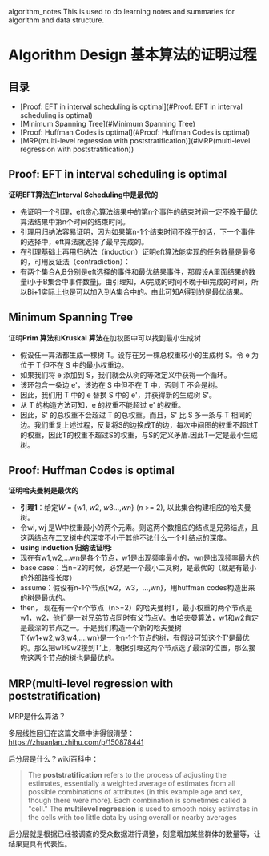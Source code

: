 algorithm_notes
This is used to do learning notes and summaries for algorithm and data structure.
# Algorithm Design 基本算法的证明过程
## 目录

- [Proof: EFT in interval scheduling is optimal](#Proof: EFT in interval scheduling is optimal)
- [Minimum Spanning Tree](#Minimum Spanning Tree)
- [Proof: Huffman Codes is optimal](#Proof: Huffman Codes is optimal)
- [MRP(multi-level regression with poststratification)](#MRP(multi-level regression with poststratification))

## Proof: EFT in interval scheduling is optimal

**证明EFT算法在Interval Scheduling中是最优的**

- 先证明一个引理，eft贪心算法结果中的第n个事件的结束时间一定不晚于最优算法结果中第n个时间的结束时间。
- 引理用归纳法容易证明，因为如果第n-1个结束时间不晚于的话，下一个事件的选择中，eft算法就选择了最早完成的。
- 在引理基础上再用归纳法（induction）证明eft算法能实现的任务数量是最多的，可用反证法（contradiction）：
- 有两个集合A,B分别是eft选择的事件和最优结果事件，那假设A里面结果的数量i小于B集合中事件数量j。由引理知，Ai完成的时间不晚于Bi完成的时间，所以Bi+1实际上也是可以加入到A集合中的。由此可知A得到的是最优结果。

## Minimum Spanning Tree

证明**Prim 算法**和**Kruskal 算法**在加权图中可以找到最小生成树

- 假设任一算法都生成一棵树 T。设存在另一棵总权重较小的生成树 S。令 e 为位于 T 但不在 S 中的最小权重边。
- 如果我们将 e 添加到 S，我们就会从树的等效定义中获得一个循环。
- 该环包含一条边 e'，该边在 S 中但不在 T 中，否则 T 不会是树。
- 因此，我们用 T 中的 e 替换 S 中的 e'，并获得新的生成树 S'。
- 从 T 的构造方法可知，e 的权重不能超过 e' 的权重。
- 因此，S' 的总权重不会超过 T 的总权重。而且，S' 比 S 多一条与 T 相同的边。我们重复上述过程，反复将S的边换成T的边，每次中间图的权重不超过T的权重，因此T的权重不超过S的权重，与S的定义矛盾.因此T一定是最小生成树。

## Proof: Huffman Codes is optimal

**证明哈夫曼树是最优的**

- **引理1**：给定*W* = {*w*1, *w*2, *w*3...,*wn*} (*n* >= 2), 以此集合构建相应的哈夫曼树。
- 令wi, wj 是W中权重最小的两个元素。则这两个数相应的结点是兄弟结点，且这两结点在二叉树中的深度不小于其他不论什么一个叶结点的深度。
- **using induction 归纳法证明:**
- 现在有w1,w2,…wn是各个节点，w1是出现频率最小的，wn是出现频率最大的
- base case：当n=2的时候，必然是一个最小二叉树，是最优的（就是有最小的外部路径长度）
- assume：假设有n-1个节点{w2，w3，…,wn}，用huffman codes构造出来的树是最优的。
- then， 现在有一个n个节点（n>=2）的哈夫曼树T，最小权重的两个节点是w1，w2，他们是一对兄弟节点同时有父节点V。由哈夫曼算法，w1和w2肯定是最深的节点之一。于是我们构造一个新的哈夫曼树T‘{w1+w2,w3,w4,….wn}是一个n-1个节点的树，有假设可知这个T‘是最优的。那么把w1和w2接到T’上，根据引理这两个节点选了最深的位置，那么接完这两个节点的树也是最优的。

## MRP(multi-level regression with poststratification)

MRP是什么算法？

多层线性回归在这篇文章中讲得很清楚：https://zhuanlan.zhihu.com/p/150878441

后分层是什么？wiki百科中：

> The **poststratification** refers to the process of adjusting the estimates, essentially a weighted average of estimates from all possible combinations of attributes (in this example age and sex, though there were more). Each combination is sometimes called a "cell." The **multilevel regression** is used to smooth noisy estimates in the cells with too little data by using overall or nearby averages

后分层就是根据已经被调查的受众数据进行调整，刻意增加某些群体的数量等，让结果更具有代表性。
